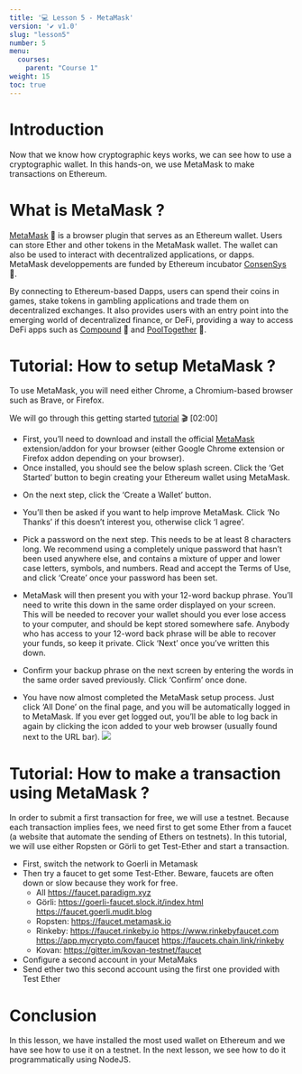 ```yaml
---
title: '💻 Lesson 5 - MetaMask'
version: '✔️ v1.0'
slug: "lesson5"
number: 5
menu:
  courses:
    parent: "Course 1"
weight: 15
toc: true
---
```


<!--
## Table of contents
- [Introduction](#introduction)
- [What is MetaMask ?](#what-is-metamask-)
- [Tutorial: How to setup MetaMask ?](#tutorial-how-to-setup-metamask-)
- [Tutorial: How to make a transaction using MetaMask ?](#tutorial-how-to-make-a-transaction-using-metamask-)
- [Conclusion](#conclusion)
-->

# Introduction

Now that we know how cryptographic keys works, we can see how to use a cryptographic wallet.
In this hands-on, we use MetaMask to make transactions on Ethereum.

# What is MetaMask ?

[MetaMask](https://metamask.io/) 📖 is a browser plugin that serves as an Ethereum wallet. Users can store Ether and other tokens in the MetaMask wallet.
The wallet can also be used to interact with decentralized applications, or dapps.
MetaMask developpements are funded by Ethereum incubator [ConsenSys](https://consensys.net/) 📖.

By connecting to Ethereum-based Dapps, users can spend their coins in games, stake tokens in gambling applications and trade them on decentralized exchanges. It also provides users with an entry point into the emerging world of decentralized finance, or DeFi, providing a way to access DeFi apps such as [Compound](https://compound.finance/) 📖 and [PoolTogether](https://pooltogether.com/fr) 📖.

# Tutorial: How to setup MetaMask ?

To use MetaMask, you will need either Chrome, a Chromium-based browser such as Brave, or Firefox.

We will go through this getting started [tutorial](https://youtu.be/GNPz-Dv5BjM) 🎬 [02:00]

* First, you’ll need to download and install the official [MetaMask](https://metamask.io/download) extension/addon for your browser (either Google Chrome extension or Firefox addon depending on your browser). 
* Once installed, you should see the below splash screen. Click the ‘Get Started’ button to begin creating your Ethereum wallet using MetaMask.
<!-- ![](/wp-content/uploads/2022/06/metamask_0.png) -->
* On the next step, click the ‘Create a Wallet’ button.
<!-- ![](/wp-content/uploads/2022/06/metamask_1.png) -->
* You’ll then be asked if you want to help improve MetaMask. Click ‘No Thanks’ if this doesn’t interest you, otherwise click ‘I agree’.
<!-- ![](/wp-content/uploads/2022/06/metamask_2.png) -->
* Pick a password on the next step. This needs to be at least 8 characters long. We recommend using a completely unique password that hasn’t been used anywhere else, and contains a mixture of upper and lower case letters, symbols, and numbers. Read and accept the Terms of Use, and click ‘Create’ once your password has been set.
<!-- ![](/wp-content/uploads/2022/06/metamask_3.png) -->
* MetaMask will then present you with your 12-word backup phrase. You’ll need to write this down in the same order displayed on your screen. This will be needed to recover your wallet should you ever lose access to your computer, and should be kept stored somewhere safe. Anybody who has access to your 12-word back phrase will be able to recover your funds, so keep it private. Click ‘Next’ once you’ve written this down.
<!-- ![](/wp-content/uploads/2022/06/metamask_4.png) -->
* Confirm your backup phrase on the next screen by entering the words in the same order saved previously. Click ‘Confirm’ once done.
<!-- ![](/wp-content/uploads/2022/06/metamask_5.png) -->
* You have now almost completed the MetaMask setup process. Just click ‘All Done’ on the final page, and you will be automatically logged in to MetaMask. If you ever get logged out, you’ll be able to log back in again by clicking the icon added to your web browser (usually found next to the URL bar).
![](/wp-content/uploads/2022/08/metamask.png)

<!--
TODO: reuse Keys to load in Metamask

You will then be able to access your list of assets in the ‘Assets’ tab and view your transaction history in the ‘Activity’ tab.

Sending transactions is as simple as clicking the ‘Send’ button, entering the recipient address and amount to send, and selecting a transaction fee. You can also manually adjust the transaction fee using the ‘Advanced Options’ button, using information from ETH Gas Station or similar platforms to choose a more suitable gas price. After clicking ‘Next’, you will then be able to either confirm or reject the transaction on the subsequent page.
![](/wp-content/uploads/2022/06/metamask_6.png)
To use MetaMask to interact with a DApp or smart contract, you’ll usually need to find a ‘Connect to Wallet’ button or similar on the platform you are trying to use. After clicking this, you should then see a prompt asking whether you want to let the DApp connect to your wallet.
The below example is for Uniswap, but a similar process should be observed for other DApps. Simply connecting with a DApp means it can view your addresses-they cannot access your funds.
Once connected, you’ll then be able to interact with the DApps and use its features.
Dapps automatically connect to MetaMask, simplifying the connection process. Within the Dapp, if payment is required, a pop-up window will appear asking to confirm the transaction from the MetaMask account.
 ![](/wp-content/uploads/2022/06/metamask_7.png) -->

# Tutorial: How to make a transaction using MetaMask ?

In order to submit a first transaction for free, we will use a testnet. Because each transaction implies fees, we need first to get some Ether from a faucet (a website that automate the sending of Ethers on testnets).
In this tutorial, we will use either Ropsten or Görli to get Test-Ether and start a transaction.
* First, switch the network to Goerli in Metamask
* Then try a faucet to get some Test-Ether. Beware, faucets are often down or slow because they work for free.
  * All https://faucet.paradigm.xyz
  * Görli: https://goerli-faucet.slock.it/index.html https://faucet.goerli.mudit.blog
  * Ropsten: https://faucet.metamask.io
  * Rinkeby: https://faucet.rinkeby.io https://www.rinkebyfaucet.com https://app.mycrypto.com/faucet https://faucets.chain.link/rinkeby
  * Kovan: https://gitter.im/kovan-testnet/faucet 
* Configure a second account in your MetaMaks
* Send ether two this second account using the first one provided with Test Ether

# Conclusion

In this lesson, we have installed the most used wallet on Ethereum and we have see how to use it on a testnet. In the next lesson, we see how to do it programmatically using NodeJS.

<!--

**Exercice**: try to get funds on a testnet like Ropsten or Görli and perform a first transaction using your freshly configured wallet. If you need help, you can follow this [tutorial](https://ethereum-blockchain-developer.com/001-metamask-install/03-get-testnet-ether/) 📖.

https://www.cryptonary.com/cryptoschool/tutorial-metamask-advanced/

https://ethereum-blockchain-developer.com/001-metamask-install/00-overview/

https://cryptobriefing.com/metamask-beginner-guide/

* Install MetaMask : https://metamask.io
![](/wp-content/uploads/2022/06/metamask.png)

* Connect to Göerli Testnet :
    * https://goerli.net
    * https://stats.goerli.net
![](/wp-content/uploads/2022/06/goerli.png)

* Get Ether from Faucet : https://faucet.metamask.io

* Exercise :
    * Send Ether to 0x
    * Visualize your transaction : https://goerli.etherscan.io/

![](/wp-content/uploads/2022/06/tx.png)

-->

